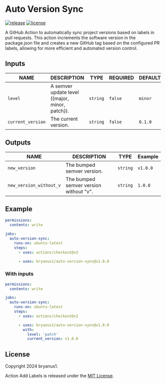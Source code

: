 # Auto Version Sync

[![release][release-badge]][release]
[![license][license-badge]][license]

A GitHub Action to automatically sync project versions based on labels in pull requests. This action increments the software version in the package.json file and creates a new GitHub tag based on the configured PR labels, allowing for more efficient and automated version control.

## Inputs

| NAME              | DESCRIPTION                                    | TYPE     | REQUIRED | DEFAULT |
| ----------------- | ---------------------------------------------- | -------- | -------- | ------- |
| `level`           | A semver update level ({major, minor, patch}). | `string` | `false`  | `minor` |
| `current_version` | The current version.                           | `string` | `false`  | `0.1.0` |

## Outputs

| NAME                    | DESCRIPTION                            | TYPE     | Example  |
| ----------------------- | -------------------------------------- | -------- | -------- |
| `new_version`           | The bumped semver version.             | `string` | `v1.0.0` |
| `new_version_without_v` | The bumped semver version without "v". | `string` | `1.0.0`  |

## Example

```yaml
permissions:
  contents: write

jobs:
  auto-version-sync:
    runs-on: ubuntu-latest
    steps:
      - uses: actions/checkout@v2

      - uses: bryanus1/auto-version-sync@v1.0.0
```

### With inputs

```yaml
permissions:
  contents: write

jobs:
  auto-version-sync:
    runs-on: ubuntu-latest
    steps:
      - uses: actions/checkout@v2

      - uses: bryanus1/auto-version-sync@v1.0.0
        with:
          level: 'patch'
          current_version: v1.0.0
```

## License

Copyright 2024 bryanus1.

Action Add Labels is released under the [MIT License](./LICENSE).

<!-- badge links -->

[release]: https://github.com/actions-ecosystem/action-add-labels/releases
[release-badge]: https://img.shields.io/github/package-json/v/bryanus1/auto-version-sync
[license]: LICENSE
[license-badge]: https://img.shields.io/github/license/bryanus1/auto-version-sync

